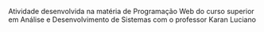Atividade desenvolvida na matéria de Programação Web do curso superior em Análise e Desenvolvimento de Sistemas com o professor Karan Luciano
